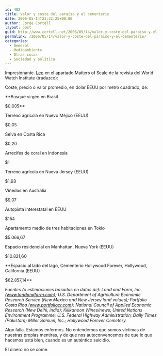 ```yaml
---
id: 482
title: Valor y coste del paraí­so y el cementerio
date: 2006-05-14T23:32:25+00:00
author: Jorge Cortell
layout: post
guid: http://www.cortell.net/2006/05/14/valor-y-coste-del-paraiso-y-el-cementerio/
permalink: /2006/05/14/valor-y-coste-del-paraiso-y-el-cementerio/
categories:
  - General
  - Medioambiente
  - Otras cosas
  - Sociedad y polí­tica
---
```

Impresionante. <a target="_blank" title="Matters of Scale" href="http://www.worldwatch.org/pubs/mag/2006/193/mos">Leo</a> en el apartado Matters of Scale de la revista del World Watch Institute (traduzco):

Coste, precio o valor promedio, en dolar EEUU por metro cuadrado, de:

**Bosque virgen en Brasil
  
$0,005**

Terreno agrí­cola en Nuevo Méjico (EEUU)
  
$0,05

Selva en Costa Rica
  
$0,20

Arrecifes de coral en Indonesia
  
$1

Terreno agrí­cola en Nueva Jersey (EEUU)
  
$1,98

Viñedos en Australia
  
$9,07

Autopista interestatal en EEUU
  
$154

Apartamento medio de tres habitaciones en Tokio
  
$5.066,67

Espacio residencial en Manhattan, Nueva York (EEUU)
  
$10.821,60

**Espacio al lado del lago, Cementerio Hollywood Forever, Hollywood, California (EEUU)
  
$62.857,14**

_Fuentes (o estimaciones basadas en datos de): Land and Farm, Inc. (www.landandfarm.com); U.S. Department of Agriculture Economic Research Service (New Mexico and New Jersey land values); Portfolio Costa Rica (www.portfoliocr.com); National Council of Applied Economic Research (New Delhi, India); Kilikanoon Wines/news; United Nations Environment Programme; U.S. Federal Highway Administration; Daily Times (Pakistan); Miller Samuel, Inc.; Hollywood Forever Cemetery._

Algo falla. Estamos enfermos. No entendemos que somos ví­ctimas de nuestras propias mentiras, y de que nos autoconvencemos de que lo que hacemos está bien, cuando es un auténtico suicidio.

El dinero no se come.